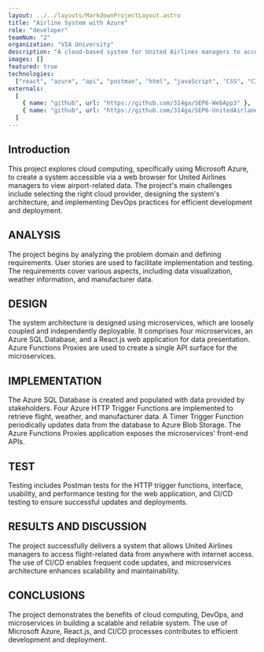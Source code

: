 ```yaml
---
layout: ../../layouts/MarkdownProjectLayout.astro
title: "Airline System with Azure"
role: "developer"
teamNum: "2"
organization: "VIA University"
description: "A cloud-based system for United Airlines managers to access flight-related data through a web application. The system utilizes cloud computing services, DevOps practices, and Microsoft Azure. It includes microservices for retrieving data, an Azure SQL Database, and a React.js web application for data visualization"
images: []
featured: true
technologies:
  ["react", "azure", "api", "postman", "html", "javaScript", "CSS", "CI/CD"]
externals:
  [
    { name: "github", url: "https://github.com/314ga/SEP6-WebApp3" },
    { name: "github", url: "https://github.com/314ga/SEP6-UnitedAirlanes/" },
  ]
---
```


## Introduction

This project explores cloud computing, specifically using Microsoft Azure, to create a system accessible via a web browser for United Airlines managers to view airport-related data. The project's main challenges include selecting the right cloud provider, designing the system's architecture, and implementing DevOps practices for efficient development and deployment.

## ANALYSIS

The project begins by analyzing the problem domain and defining requirements. User stories are used to facilitate implementation and testing. The requirements cover various aspects, including data visualization, weather information, and manufacturer data.

## DESIGN

The system architecture is designed using microservices, which are loosely coupled and independently deployable. It comprises four microservices, an Azure SQL Database, and a React.js web application for data presentation. Azure Functions Proxies are used to create a single API surface for the microservices.

## IMPLEMENTATION

The Azure SQL Database is created and populated with data provided by stakeholders. Four Azure HTTP Trigger Functions are implemented to retrieve flight, weather, and manufacturer data. A Timer Trigger Function periodically updates data from the database to Azure Blob Storage. The Azure Functions Proxies application exposes the microservices' front-end APIs.

## TEST

Testing includes Postman tests for the HTTP trigger functions, interface, usability, and performance testing for the web application, and CI/CD testing to ensure successful updates and deployments.

## RESULTS AND DISCUSSION

The project successfully delivers a system that allows United Airlines managers to access flight-related data from anywhere with internet access. The use of CI/CD enables frequent code updates, and microservices architecture enhances scalability and maintainability.

## CONCLUSIONS

The project demonstrates the benefits of cloud computing, DevOps, and microservices in building a scalable and reliable system. The use of Microsoft Azure, React.js, and CI/CD processes contributes to efficient development and deployment.
